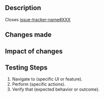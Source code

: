 <!--
The title of this Pull Request (PR) will become the commit message upon merging.
Please adhere to the agreed-upon commit message conventions:
- Use imperative mood for the first word (e.g., "Fix" instead of "Fixes" or "Fixed", "Add" instead of "Added" or "Adds").
-->

## Description
<!-- Use action words like "Closes" or "Fixes" to ensure automatic issue closure upon merging. -->
Closes [issue-tracker-name#XXX](link-to-issue)

<!-- Provide a concise summary of the issue addressed by this PR. Focus on the key problem and how this PR solves it. -->

<!-- Give a short summary of the issue that this PR resolves. -->

## Changes made

<!-- Describe what was the previous behaviour and what is current behaviour. -->
<!-- Add before and after images where necessary. -->
<!-- Can consider using a table. -->

## Impact of changes
<!-- This is important to consider if the changes have large impact. -->

## Testing Steps
<!-- Provide clear steps to test the changes. Be as specific as possible. -->
1. Navigate to (specific UI or feature).
2. Perform (specific actions).
3. Verify that (expected behavior or outcome).

<!-- If applicable, mention any automated tests added or updated. -->